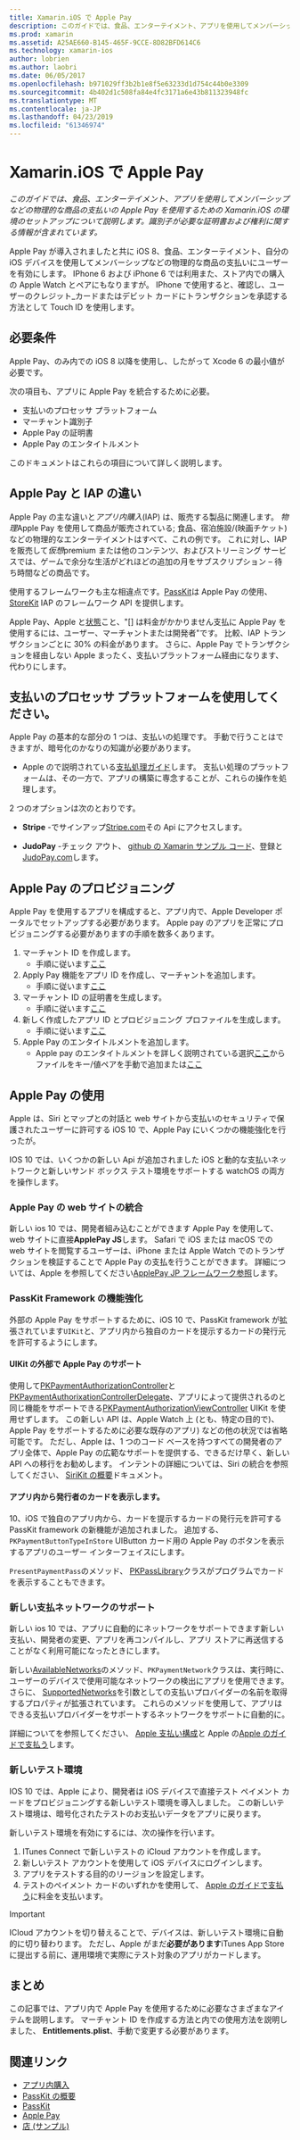 ```yaml
---
title: Xamarin.iOS で Apple Pay
description: このガイドでは、食品、エンターテイメント、アプリを使用してメンバーシップなどの物理的な商品の支払いの Apple Pay を使用するための Xamarin.iOS の環境のセットアップについて説明します。 識別子が必要な証明書および権利に関する情報が含まれています。
ms.prod: xamarin
ms.assetid: A25AE660-B145-465F-9CCE-8D82BFD614C6
ms.technology: xamarin-ios
author: lobrien
ms.author: laobri
ms.date: 06/05/2017
ms.openlocfilehash: b971029ff3b2b1e8f5e63233d1d754c44b0e3309
ms.sourcegitcommit: 4b402d1c508fa84e4fc3171a6e43b811323948fc
ms.translationtype: MT
ms.contentlocale: ja-JP
ms.lasthandoff: 04/23/2019
ms.locfileid: "61346974"
---
```

# <a name="apple-pay-in-xamarinios"></a>Xamarin.iOS で Apple Pay

_このガイドでは、食品、エンターテイメント、アプリを使用してメンバーシップなどの物理的な商品の支払いの Apple Pay を使用するための Xamarin.iOS の環境のセットアップについて説明します。識別子が必要な証明書および権利に関する情報が含まれています。_

Apple Pay が導入されましたと共に iOS 8、食品、エンターテイメント、自分の iOS デバイスを使用してメンバーシップなどの物理的な商品の支払いにユーザーを有効にします。 IPhone 6 および iPhone 6 では利用また、ストア内での購入の Apple Watch とペアにもなりますが。 IPhone で使用すると、確認し、ユーザーのクレジット_カードまたはデビット カードにトランザクションを承認する方法として Touch ID を使用します。

## <a name="requirements"></a>必要条件

Apple Pay、のみ内での iOS 8 以降を使用し、したがって Xcode 6 の最小値が必要です。

次の項目も、アプリに Apple Pay を統合するために必要。

 - 支払いのプロセッサ プラットフォーム
 - マーチャント識別子
 - Apple Pay の証明書
 - Apple Pay のエンタイトルメント

このドキュメントはこれらの項目について詳しく説明します。

## <a name="differences-between-apple-pay-and-iap"></a>Apple Pay と IAP の違い

Apple Pay の主な違いと*アプリ内購入*(IAP) は、販売する製品に関連します。 *物理*Apple Pay を使用して商品が販売されている; 食品、宿泊施設/(映画チケット) などの物理的なエンターテイメントはすべて、これの例です。 これに対し、IAP を販売して*仮想*premium または他のコンテンツ、およびストリーミング サービスでは、ゲームで余分な生活がどれほどの追加の月をサブスクリプション – 待ち時間などの商品です。

使用するフレームワークも主な相違点です。[PassKit](https://developer.apple.com/library/ios/documentation/PassKit/Reference/PKPaymentAuthorizationViewController_Ref/)は Apple Pay の使用、 [StoreKit](https://developer.apple.com/library/ios/documentation/PassKit/Reference/PKPaymentAuthorizationViewController_Ref/) IAP のフレームワーク API を提供します。

Apple Pay、Apple と[状態](https://developer.apple.com/apple-pay/Getting-Started-with-Apple-Pay.pdf)こと、"[] は料金がかかりません支払に Apple Pay を使用するには、ユーザー、マーチャントまたは開発者"です。 比較、IAP トランザクションごとに 30% の料金があります。 さらに、Apple Pay でトランザクションを経由しない Apple まったく、支払いプラットフォーム経由になります、代わりにします。

## <a name="using-a-payment-processor-platform"></a>支払いのプロセッサ プラットフォームを使用してください。

Apple Pay の基本的な部分の 1 つは、支払いの処理です。 手動で行うことはできますが、暗号化のかなりの知識が必要があります。
- Apple ので説明されている[支払処理ガイド](https://developer.apple.com/library/ios/ApplePay_Guide/ProcessPayment.html)します。
支払い処理のプラットフォームは、その一方で、アプリの構築に専念することが、これらの操作を処理します。

2 つのオプションは次のとおりです。

- **Stripe** -でサインアップ[Stripe.com](https://stripe.com/)その Api にアクセスします。

- **JudoPay** -チェック アウト、 [github の Xamarin サンプル コード](https://github.com/Judopay/Xamarin-Sample-App)、登録と[JudoPay.com](https://www.judopay.com/)します。

## <a name="provisioning-for-apple-pay"></a>Apple Pay のプロビジョニング

Apple Pay を使用するアプリを構成すると、アプリ内で、Apple Developer ポータルでセットアップする必要があります。 Apple pay のアプリを正常にプロビジョニングする必要がありますの手順を数多くあります。

1. マーチャント ID を作成します。
    - 手順に従います[ここ](~/ios/deploy-test/provisioning/capabilities/apple-pay-capabilities.md#merchantid)
2. Apply Pay 機能をアプリ ID を作成し、マーチャントを追加します。
    - 手順に従います[ここ](~/ios/deploy-test/provisioning/capabilities/apple-pay-capabilities.md#appid)
3. マーチャント ID の証明書を生成します。
    - 手順に従います[ここ](~/ios/deploy-test/provisioning/capabilities/apple-pay-capabilities.md#certificate)
4. 新しく作成したアプリ ID とプロビジョニング プロファイルを生成します。
    - 手順に従います[ここ](~/ios/get-started/installation/device-provisioning/manual-provisioning.md#provisioning)
5. Apple Pay のエンタイトルメントを追加します。
    - Apple pay のエンタイトルメントを詳しく説明されている選択[ここ](~/ios/deploy-test/provisioning/entitlements.md)からファイルをキー/値ペアを手動で追加または[ここ](~/ios/deploy-test/provisioning/entitlements.md)

## <a name="working-with-apple-pay"></a>Apple Pay の使用

Apple は、Siri とマップとの対話と web サイトから支払いのセキュリティで保護されたユーザーに許可する iOS 10 で、Apple Pay にいくつかの機能強化を行ったが。

IOS 10 では、いくつかの新しい Api が追加されました iOS と動的な支払いネットワークと新しいサンド ボックス テスト環境をサポートする watchOS の両方を操作します。

### <a name="apple-pay-website-integration"></a>Apple Pay の web サイトの統合

新しい ios 10 では、開発者組み込むことができます Apple Pay を使用して、web サイトに直接**ApplePay JS**します。 Safari で iOS または macOS での web サイトを閲覧するユーザーは、iPhone または Apple Watch でのトランザクションを検証することで Apple Pay の支払を行うことができます。 詳細については、Apple を参照してください[ApplePay JP フレームワーク参照](https://developer.apple.com/reference/applepayjs)します。

### <a name="passkit-framework-enhancements"></a>PassKit Framework の機能強化

外部の Apple Pay をサポートするために、iOS 10 で、PassKit framework が拡張されています`UIKit`と、アプリ内から独自のカードを提示するカードの発行元を許可するようにします。


#### <a name="supporting-apple-pay-outside-of-uikit"></a>UIKit の外部で Apple Pay のサポート

使用して[PKPaymentAuthorizationController](https://developer.apple.com/reference/passkit/pkpaymentauthorizationcontroller)と[PKPaymentAuthorixationControllerDelegate](https://developer.apple.com/reference/passkit/pkpaymentauthorizationcontrollerdelegate)、アプリによって提供されるのと同じ機能をサポートできる[PKPaymentAuthorizationViewController](https://developer.apple.com/reference/passkit/pkpaymentauthorizationviewcontroller) UIKit を使用せずします。 この新しい API は、Apple Watch 上 (とも、特定の目的で)、Apple Pay をサポートするために必要な既存のアプリ) などの他の状況では省略可能です。 ただし、Apple は、1 つのコード ベースを持つすべての開発者のアプリ全体で、Apple Pay の広範なサポートを提供する、できるだけ早く、新しい API への移行をお勧めします。 インテントの詳細については、Siri の統合を参照してください、 [SiriKit の概要](~/ios/platform/sirikit/index.md)ドキュメント。

#### <a name="presenting-issuer-cards-from-within-apps"></a>アプリ内から発行者のカードを表示します。

10、iOS で独自のアプリ内から、カードを提示するカードの発行元を許可する PassKit framework の新機能が追加されました。 追加する、 `PKPaymentButtonTypeInStore` UIButton カード用の Apple Pay のボタンを表示するアプリのユーザー インターフェイスにします。

`PresentPaymentPass`のメソッド、 [PKPassLibrary](https://developer.apple.com/reference/passkit/pkpasslibrary)クラスがプログラムでカードを表示することもできます。

### <a name="new-payment-network-support"></a>新しい支払ネットワークのサポート

新しい ios 10 では、アプリに自動的にネットワークをサポートできます新しい支払い、開発者の変更、アプリを再コンパイルし、アプリ ストアに再送信することがなく利用可能になったときにします。

新しい[AvailableNetworks](https://developer.apple.com/reference/passkit/pkpaymentrequest/1833288-availablenetworks)のメソッド、`PKPaymentNetwork`クラスは、実行時に、ユーザーのデバイスで使用可能なネットワークの検出にアプリを使用できます。 さらに、 [SupportedNetworks](https://developer.apple.com/reference/passkit/pkpaymentrequest/1619329-supportednetworks)を引数としての支払いプロバイダーの名前を取得するプロパティが拡張されています。 これらのメソッドを使用して、アプリはできる支払いプロバイダーをサポートするネットワークをサポートに自動的に。

詳細についてを参照してください、 [Apple 支払い構成](~/ios/platform/apple-pay.md)と Apple の[Apple のガイドで支払う](https://developer.apple.com/apple-pay/)します。

### <a name="new-testing-environment"></a>新しいテスト環境

IOS 10 では、Apple により、開発者は iOS デバイスで直接テスト ペイメント カードをプロビジョニングする新しいテスト環境を導入しました。 この新しいテスト環境は、暗号化されたテストのお支払いデータをアプリに戻ります。

新しいテスト環境を有効にするには、次の操作を行います。

1. ITunes Connect で新しいテストの iCloud アカウントを作成します。
2. 新しいテスト アカウントを使用して iOS デバイスにログインします。
3. アプリをテストする目的のリージョンを設定します。
4. テストのペイメント カードのいずれかを使用して、 [Apple のガイドで支払う](https://developer.apple.com/apple-pay/)に料金を支払います。

> [!IMPORTANT]
> ICloud アカウントを切り替えることで、デバイスは、新しいテスト環境に自動的に切り替わります。 ただし、Apple がまだ**必要があります**iTunes App Store に提出する前に、運用環境で実際にテスト対象のアプリがカードします。

## <a name="summary"></a>まとめ

この記事では、アプリ内で Apple Pay を使用するために必要なさまざまなアイテムを説明します。 マーチャント ID を作成する方法と内での使用方法を説明しました、 **Entitlements.plist**、手動で変更する必要があります。

## <a name="related-links"></a>関連リンク

- [アプリ内購入](~/ios/platform/in-app-purchasing/index.md)
- [PassKit の概要](~/ios/platform/passkit.md)
- [PassKit](https://developer.apple.com/library/ios/documentation/PassKit/Reference/PKPaymentAuthorizationViewController_Ref/)
- [Apple Pay](https://developer.apple.com/apple-pay/)
- [店 (サンプル)](https://developer.xamarin.com/samples/monotouch/ios9/Emporium/)
